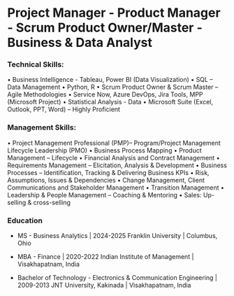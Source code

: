 # Project Manager - Product Manager - Scrum Product Owner/Master - Business & Data Analyst

### Technical Skills: 

• Business Intelligence - Tableau, Power BI (Data Visualization)
• SQL – Data Management
• Python, R
• Scrum Product Owner & Scrum Master – Agile Methodologies
• Service Now, Azure DevOps, Jira Tools, MPP (Microsoft Project)
• Statistical Analysis - Data
• Microsoft Suite (Excel, Outlook, PPT, Word) – Highly Proficient

### Management Skills:

• Project Management Professional (PMP)– Program/Project Management Lifecycle Leadership (PMO)
• Business Process Mapping
• Product Management – Lifecycle
• Financial Analysis and Contract Management
• Requirements Management – Elicitation, Analysis & Development 
• Business Processes – Identification, Tracking & Delivering Business KPIs
• Risk, Assumptions, Issues & Dependencies
• Change Management, Client Communications and Stakeholder Management
• Transition Management
• Leadership & People Management – Coaching & Mentoring
• Sales: Up-selling & cross-selling


### Education

- MS - Business Analytics | 2024-2025
  Franklin University | Columbus, Ohio 

- MBA - Finance | 2020-2022
  Indian Institute of Management | Visakhapatnam, India

- Bachelor of Technology - Electronics & Communication Engineering | 2009-2013
  JNT University, Kakinada | Visakhapatnam, India


		

